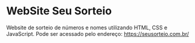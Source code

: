 # WebSite Seu Sorteio
 
Website de sorteio de números e nomes utilizando HTML, CSS e JavaScript. Pode ser acessado pelo endereço: https://seusorteio.com.br/
